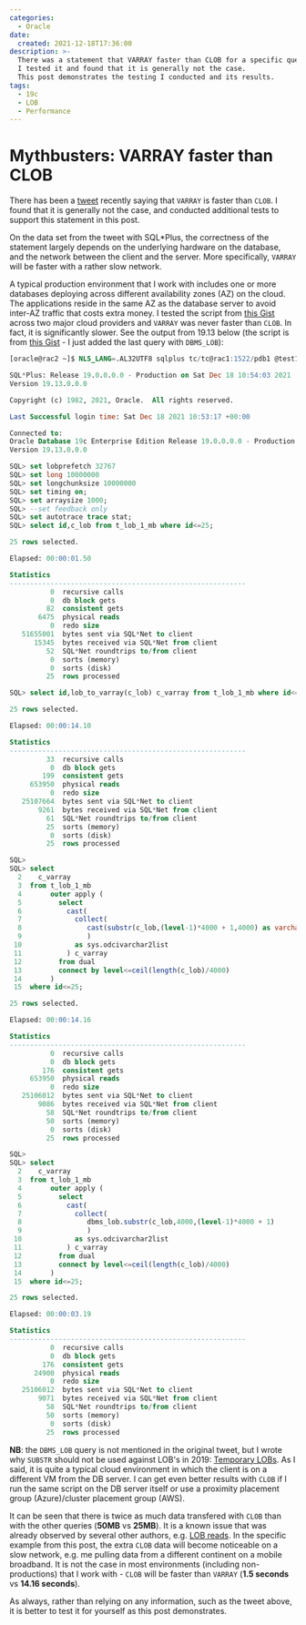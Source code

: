 ```yaml
---
categories:
  - Oracle
date:
  created: 2021-12-18T17:36:00
description: >-
  There was a statement that VARRAY faster than CLOB for a specific query.
  I tested it and found that it is generally not the case.
  This post demonstrates the testing I conducted and its results.
tags:
  - 19c
  - LOB
  - Performance
---
```


# Mythbusters: VARRAY faster than CLOB

There has been a [tweet](https://twitter.com/dbms_xtender/status/1469476734240178178) recently saying that `VARRAY` is faster than `CLOB`.
I found that it is generally not the case, and conducted additional tests to support this statement in this post.

<!-- more -->

On the data set from the tweet with SQL\*Plus, the correctness of the statement largely depends on the underlying hardware on the database, and the network between the client and the server.
More specifically, `VARRAY` will be faster with a rather slow network.

A typical production environment that I work with includes one or more databases deploying across different availability zones (AZ) on the cloud.
The applications reside in the same AZ as the database server to avoid inter-AZ traffic that costs extra money.
I tested the script from [this Gist](https://gist.github.com/xtender/4ccc1bcae16883c0f1e80a0fb8404963) across two major cloud providers and `VARRAY` was never faster than `CLOB`.
In fact, it is significantly slower.
See the output from 19.13 below (the script is from [this Gist](https://gist.github.com/xtender/4ccc1bcae16883c0f1e80a0fb8404963) - I just added the last query with `DBMS_LOB`):

```sql hl_lines="25 45 80 115"
[oracle@rac2 ~]$ NLS_LANG=.AL32UTF8 sqlplus tc/tc@rac1:1522/pdb1 @test1

SQL*Plus: Release 19.0.0.0.0 - Production on Sat Dec 18 10:54:03 2021
Version 19.13.0.0.0

Copyright (c) 1982, 2021, Oracle.  All rights reserved.

Last Successful login time: Sat Dec 18 2021 10:53:17 +00:00

Connected to:
Oracle Database 19c Enterprise Edition Release 19.0.0.0.0 - Production
Version 19.13.0.0.0

SQL> set lobprefetch 32767
SQL> set long 10000000
SQL> set longchunksize 10000000
SQL> set timing on;
SQL> set arraysize 1000;
SQL> --set feedback only
SQL> set autotrace trace stat;
SQL> select id,c_lob from t_lob_1_mb where id<=25;

25 rows selected.

Elapsed: 00:00:01.50

Statistics
----------------------------------------------------------
          0  recursive calls
          0  db block gets
         82  consistent gets
       6475  physical reads
          0  redo size
   51655001  bytes sent via SQL*Net to client
      15345  bytes received via SQL*Net from client
         52  SQL*Net roundtrips to/from client
          0  sorts (memory)
          0  sorts (disk)
         25  rows processed

SQL> select id,lob_to_varray(c_lob) c_varray from t_lob_1_mb where id<=25;

25 rows selected.

Elapsed: 00:00:14.10

Statistics
----------------------------------------------------------
         33  recursive calls
          0  db block gets
        199  consistent gets
     653950  physical reads
          0  redo size
   25107664  bytes sent via SQL*Net to client
       9261  bytes received via SQL*Net from client
         61  SQL*Net roundtrips to/from client
         25  sorts (memory)
          0  sorts (disk)
         25  rows processed

SQL>
SQL> select
  2    c_varray
  3  from t_lob_1_mb
  4       outer apply (
  5         select
  6           cast(
  7             collect(
  8                cast(substr(c_lob,(level-1)*4000 + 1,4000) as varchar2(4000))
  9                )
 10             as sys.odcivarchar2list
 11           ) c_varray
 12         from dual
 13         connect by level<=ceil(length(c_lob)/4000)
 14       )
 15  where id<=25;

25 rows selected.

Elapsed: 00:00:14.16

Statistics
----------------------------------------------------------
          0  recursive calls
          0  db block gets
        176  consistent gets
     653950  physical reads
          0  redo size
   25106012  bytes sent via SQL*Net to client
       9086  bytes received via SQL*Net from client
         58  SQL*Net roundtrips to/from client
         50  sorts (memory)
          0  sorts (disk)
         25  rows processed

SQL>
SQL> select
  2    c_varray
  3  from t_lob_1_mb
  4       outer apply (
  5         select
  6           cast(
  7             collect(
  8                dbms_lob.substr(c_lob,4000,(level-1)*4000 + 1)
  9                )
 10             as sys.odcivarchar2list
 11           ) c_varray
 12         from dual
 13         connect by level<=ceil(length(c_lob)/4000)
 14       )
 15  where id<=25;

25 rows selected.

Elapsed: 00:00:03.19

Statistics
----------------------------------------------------------
          0  recursive calls
          0  db block gets
        176  consistent gets
      24900  physical reads
          0  redo size
   25106012  bytes sent via SQL*Net to client
       9071  bytes received via SQL*Net from client
         58  SQL*Net roundtrips to/from client
         50  sorts (memory)
          0  sorts (disk)
         25  rows processed
```

**NB**: the `DBMS_LOB` query is not mentioned in the original tweet, but I wrote why `SUBSTR` should not be used against LOB's in 2019: [Temporary LOBs](temporary-lobs.md).
As I said, it is quite a typical cloud environment in which the client is on a different VM from the DB server.
I can get even better results with `CLOB` if I run the same script on the DB server itself or use a proximity placement group (Azure)/cluster placement group (AWS).

It can be seen that there is twice as much data transfered with `CLOB` than with the other queries (**50MB** vs **25MB**).
It is a known issue that was already observed by several other authors, e.g. [LOB reads](https://jonathanlewis.wordpress.com/2019/08/01/lob-reads/).
In the specific example from this post, the extra `CLOB` data will become noticeable on a slow network, e.g. me pulling data from a different continent on a mobile broadband.
It is not the case in most environments (including non-productions) that I work with - `CLOB` will be faster than `VARRAY` (**1.5 seconds** vs **14.16 seconds**).

As always, rather than relying on any information, such as the tweet above, it is better to test it for yourself as this post demonstrates.
